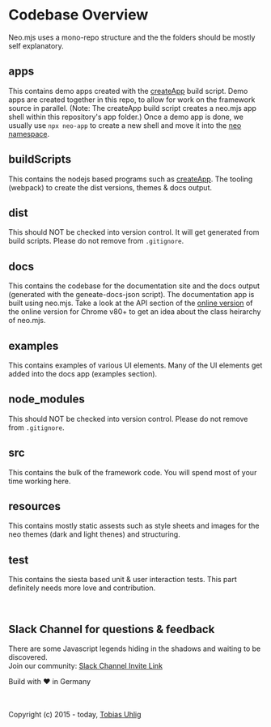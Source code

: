# Codebase Overview

Neo.mjs uses a mono-repo structure and the the folders should be mostly self explanatory.

## apps

This contains demo apps created with the <a href="../buildScripts/createApp.js" target="_blank">createApp</a> build script. Demo apps are created together in this repo, to allow for work on the framework source in parallel. (Note: The createApp build script creates a neo.mjs app shell within this repository's app folder.) Once a demo app is done, we usually use `npx neo-app` to create a new shell and move it into the <a href="https://github.com/neomjs/" rel="_blank">neo namespace</a>.

## buildScripts

This contains the nodejs based programs such as <a href="../buildScripts/createApp.js" rel="_blank">createApp</a>. The tooling (webpack) to create the dist versions, themes & docs output.

## dist

This should NOT be checked into version control. It will get generated from build scripts. Please do not remove from `.gitignore`.

## docs

This contains the codebase for the documentation site and the docs output (generated with the geneate-docs-json script). The documentation app is built using neo.mjs. Take a look at the API section of the <a href="https://neomjs.github.io/pages/node_modules/neo.mjs/docs/index.html" rel="_blank">online version</a> of the online version for Chrome v80+ to get an idea about the class heirarchy of neo.mjs.

## examples

This contains examples of various UI elements. Many of the UI elements get added into the docs app (examples section).

## node_modules

This should NOT be checked into version control. Please do not remove from `.gitignore`.

## src
This contains the bulk of the framework code. You will spend most of your time working here.

## resources

This contains mostly static assests such as style sheets and images for the neo themes (dark and light thenes) and structuring.

## test

This contains the siesta based unit & user interaction tests. This part definitely needs more love and contribution.

<br>

## Slack Channel for questions & feedback

There are some Javascript legends hiding in the shadows and waiting to be discovered.</br>
Join our community:
<a href="https://join.slack.com/t/neotericjs/shared_invite/enQtNDk2NjEwMTIxODQ2LWRjNGQ3ZTMzODRmZGM2NDM2NzZmZTMzZmE2YjEwNDM4NDhjZDllNWY2ZDkwOWQ5N2JmZWViYjYzZTg5YjdiMDc">Slack Channel Invite Link</a>

Build with :heart: in Germany

<br>
<br>
Copyright (c) 2015 - today, <a href="https://www.linkedin.com/in/tobiasuhlig/">Tobias Uhlig</a>
